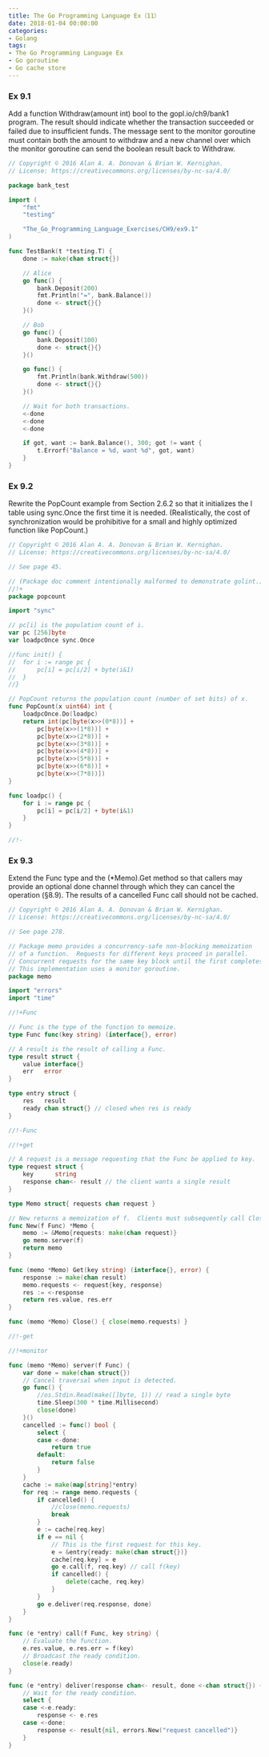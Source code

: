 ```yaml
---
title: The Go Programming Language Ex（11）
date: 2018-01-04 00:00:00
categories:
- Golang
tags:
- The Go Programming Language Ex
- Go goroutine
- Go cache store
---
```


### Ex 9.1

Add a function Withdraw(amount int) bool to the gopl.io/ch9/bank1 program. The result should indicate whether the transaction succeeded or failed due to insufﬁcient funds. The message sent to the monitor goroutine must contain both the amount to withdraw and a new channel over which the monitor goroutine can send the boolean result back to Withdraw.

<!--more-->

```go
// Copyright © 2016 Alan A. A. Donovan & Brian W. Kernighan.
// License: https://creativecommons.org/licenses/by-nc-sa/4.0/

package bank_test

import (
	"fmt"
	"testing"

	"The_Go_Programming_Language_Exercises/CH9/ex9.1"
)

func TestBank(t *testing.T) {
	done := make(chan struct{})

	// Alice
	go func() {
		bank.Deposit(200)
		fmt.Println("=", bank.Balance())
		done <- struct{}{}
	}()

	// Bob
	go func() {
		bank.Deposit(100)
		done <- struct{}{}
	}()

	go func() {
		fmt.Println(bank.Withdraw(500))
		done <- struct{}{}
	}()

	// Wait for both transactions.
	<-done
	<-done
	<-done

	if got, want := bank.Balance(), 300; got != want {
		t.Errorf("Balance = %d, want %d", got, want)
	}
}
```

### Ex 9.2

Rewrite the PopCount example from Section 2.6.2 so that it initializes the l table using sync.Once the ﬁrst time it is needed. (Realistically, the cost of synchronization would be prohibitive for a small and highly optimized function like PopCount.)

```go
// Copyright © 2016 Alan A. A. Donovan & Brian W. Kernighan.
// License: https://creativecommons.org/licenses/by-nc-sa/4.0/

// See page 45.

// (Package doc comment intentionally malformed to demonstrate golint.)
//!+
package popcount

import "sync"

// pc[i] is the population count of i.
var pc [256]byte
var loadpcOnce sync.Once

//func init() {
//	for i := range pc {
//		pc[i] = pc[i/2] + byte(i&1)
//	}
//}

// PopCount returns the population count (number of set bits) of x.
func PopCount(x uint64) int {
	loadpcOnce.Do(loadpc)
	return int(pc[byte(x>>(0*8))] +
		pc[byte(x>>(1*8))] +
		pc[byte(x>>(2*8))] +
		pc[byte(x>>(3*8))] +
		pc[byte(x>>(4*8))] +
		pc[byte(x>>(5*8))] +
		pc[byte(x>>(6*8))] +
		pc[byte(x>>(7*8))])
}

func loadpc() {
	for i := range pc {
		pc[i] = pc[i/2] + byte(i&1)
	}
}

//!-

```



### Ex 9.3

Extend the Func type and the (*Memo).Get method so that callers may provide an optional done channel through which they can cancel the operation (§8.9). The results of a cancelled Func call should not be cached.

```go
// Copyright © 2016 Alan A. A. Donovan & Brian W. Kernighan.
// License: https://creativecommons.org/licenses/by-nc-sa/4.0/

// See page 278.

// Package memo provides a concurrency-safe non-blocking memoization
// of a function.  Requests for different keys proceed in parallel.
// Concurrent requests for the same key block until the first completes.
// This implementation uses a monitor goroutine.
package memo

import "errors"
import "time"

//!+Func

// Func is the type of the function to memoize.
type Func func(key string) (interface{}, error)

// A result is the result of calling a Func.
type result struct {
	value interface{}
	err   error
}

type entry struct {
	res   result
	ready chan struct{} // closed when res is ready
}

//!-Func

//!+get

// A request is a message requesting that the Func be applied to key.
type request struct {
	key      string
	response chan<- result // the client wants a single result
}

type Memo struct{ requests chan request }

// New returns a memoization of f.  Clients must subsequently call Close.
func New(f Func) *Memo {
	memo := &Memo{requests: make(chan request)}
	go memo.server(f)
	return memo
}

func (memo *Memo) Get(key string) (interface{}, error) {
	response := make(chan result)
	memo.requests <- request{key, response}
	res := <-response
	return res.value, res.err
}

func (memo *Memo) Close() { close(memo.requests) }

//!-get

//!+monitor

func (memo *Memo) server(f Func) {
	var done = make(chan struct{})
	// Cancel traversal when input is detected.
	go func() {
		//os.Stdin.Read(make([]byte, 1)) // read a single byte
		time.Sleep(300 * time.Millisecond)
		close(done)
	}()
	cancelled := func() bool {
		select {
		case <-done:
			return true
		default:
			return false
		}
	}
	cache := make(map[string]*entry)
	for req := range memo.requests {
		if cancelled() {
			//close(memo.requests)
			break
		}
		e := cache[req.key]
		if e == nil {
			// This is the first request for this key.
			e = &entry{ready: make(chan struct{})}
			cache[req.key] = e
			go e.call(f, req.key) // call f(key)
			if cancelled() {
				delete(cache, req.key)
			}
		}
		go e.deliver(req.response, done)
	}
}

func (e *entry) call(f Func, key string) {
	// Evaluate the function.
	e.res.value, e.res.err = f(key)
	// Broadcast the ready condition.
	close(e.ready)
}

func (e *entry) deliver(response chan<- result, done <-chan struct{}) {
	// Wait for the ready condition.
	select {
	case <-e.ready:
		response <- e.res
	case <-done:
		response <- result{nil, errors.New("request cancelled")}
	}
}
```

